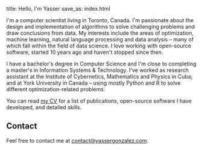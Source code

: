 title: Hello, I'm Yasser
save_as: index.html

I'm a computer scientist living in Toronto, Canada. I'm passionate
about the design and implementation of algorithms to solve challenging
problems and draw conclusions from data. My interests include the
areas of optimization, machine learning, natural language processing
and data analysis &ndash; many of which fall within the field of data
science. I love working with open-source software, started 10 years
ago and haven't stopped since then.

I have a bachelor's degree in Computer Science and I'm close to
completing a master's in Information Systems & Technology. I've worked
as research assistant at the Institute of Cybernetics, Mathematics and
Physics in Cuba; and at York University in Canada &ndash; using mostly
Python and R to solve different optimization-related problems.

You can read [my CV](cv/) for a list of publications, open-source
software I have developed, and detailed skills.

## Contact

Feel free to contact me at <contact@yassergonzalez.com>.
